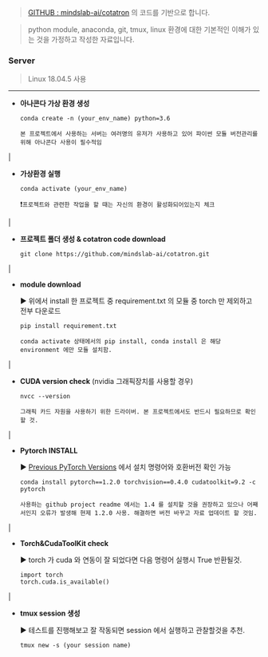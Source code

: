 > [GITHUB : mindslab-ai/cotatron](https://github.com/mindslab-ai/cotatron) 의 코드를 기반으로 합니다.

> python module, anaconda, git, tmux, linux 환경에 대한 기본적인 이해가 있는 것을 가정하고 작성한 자료입니다.


### Server
> Linux 18.04.5 사용
------

* **아나콘다 가상 환경 생성**
	```
	conda create -n (your_env_name) python=3.6
	```
	`본 프로젝트에서 사용하는 서버는 여러명의 유저가 사용하고 있어 파이썬 모듈 버전관리를 위해 아나콘다 사용이 필수적임`

|

* **가상환경 실행**
	```
	conda activate (your_env_name)
	```
	❗`프로젝트와 관련한 작업을 할 때는 자신의 환경이 활성화되어있는지 체크`

|

* **프로젝트 폴더 생성 & cotatron code download**
	```
	git clone https://github.com/mindslab-ai/cotatron.git
	```

|

* **module download**

	▶ 위에서 install 한 프로젝트 중 requirement.txt 의 모듈 중 torch 만 제외하고 전부 다운로드
	```
	pip install requirement.txt
	```
	`conda activate 상태에서의 pip install, conda install 은 해당 environment 에만 모듈 설치함.`

|

* **CUDA version check**
	(nvidia 그래픽장치를 사용할 경우)
	```
	nvcc --version
	```
	`그래픽 카드 자원을 사용하기 위한 드라이버. 본 프로젝트에서도 반드시 필요하므로 확인할 것.`

|

* **Pytorch INSTALL**

	▶ [Previous PyTorch Versions](https://pytorch.org/get-started/previous-versions/) 에서 설치 명령어와 호환버전 확인 가능
	```	
	conda install pytorch==1.2.0 torchvision==0.4.0 cudatoolkit=9.2 -c pytorch
	```
	`사용하는 github project readme 에서는 1.4 를 설치할 것을 권장하고 있으나 어째서인지 오류가 발생해 현제 1.2.0 사용. 해결하면 버전 바꾸고 자료 업데이트 할 것임.`

|

* **Torch&CudaToolKit check**

	▶ torch 가 cuda 와 연동이 잘 되었다면 다음 명령어 실행시 True 반환될것.
	```
	import torch
	torch.cuda.is_available()
	```

|

* **tmux session 생성**

	▶ 테스트를 진행해보고 잘 작동되면 session 에서 실행하고 관찰할것을 추천.
	```
	tmux new -s (your session name)

